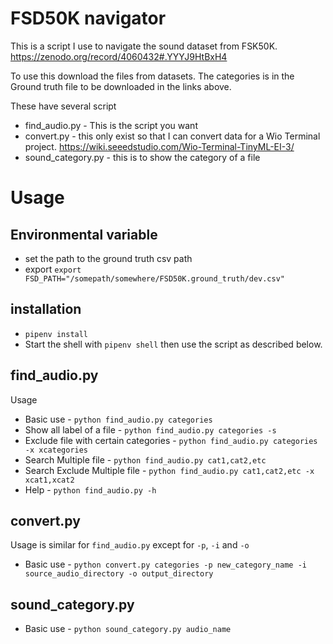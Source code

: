 # FSD50K navigator

This is a script I use to navigate the sound dataset from FSK50K. https://zenodo.org/record/4060432#.YYYJ9HtBxH4

To use this download the files from datasets. The categories is in the Ground truth file to be downloaded in the links above.

These have several script

* find_audio.py - This is the script you want
* convert.py - this only exist so that I can convert data for a Wio Terminal project. https://wiki.seeedstudio.com/Wio-Terminal-TinyML-EI-3/
* sound_category.py - this is to show the category of a file

# Usage
## Environmental variable
* set the path to the ground truth csv path
* export `export FSD_PATH="/somepath/somewhere/FSD50K.ground_truth/dev.csv"`

## installation
* `pipenv install`
* Start the shell with `pipenv shell` then use the script as described below. 

## find_audio.py

Usage
- Basic use - `python find_audio.py categories`
- Show all label of a file - `python find_audio.py categories -s`
- Exclude file with certain categories - `python find_audio.py categories -x xcategories`
- Search Multiple file - `python find_audio.py cat1,cat2,etc`
- Search Exclude Multiple file - `python find_audio.py cat1,cat2,etc -x xcat1,xcat2`
- Help - `python find_audio.py -h`

## convert.py
Usage is similar for `find_audio.py` except for  `-p`, `-i` and `-o`
- Basic use - `python convert.py categories -p new_category_name -i source_audio_directory -o output_directory`

## sound_category.py

- Basic use - `python sound_category.py audio_name`